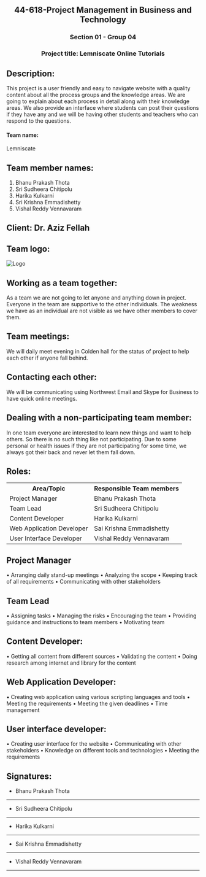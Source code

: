 <h2 style="text-align:center"> 44-618-Project Management in Business and Technology</h2>
<h3 style="text-align:center"> Section 01 - Group 04</h3>
<h3 style="text-align:center"> Project title: Lemniscate Online Tutorials </h3>

## Description:
This project is a user friendly and easy to navigate website with a quality content about all the process groups and the knowledge areas. We are going to explain about each process in detail along with their knowledge areas. We also provide an interface where students can post their questions if they have any and we will be having other students and teachers who can respond to the questions.
<h4> Team name:</h4>  Lemniscate 

## Team member names:
1. Bhanu Prakash Thota
2. Sri Sudheera Chitipolu
3. Harika Kulkarni
4. Sri Krishna Emmadishetty
5. Vishal Reddy Vennavaram


## Client:  Dr. Aziz Fellah 

## Team logo:
 ![Logo](https://github.com/redhug/OnlineTutorials-ProjectMilestone/blob/master/logo.png)


## Working as a team together:
As a team we are not going to let anyone and anything down in project. Everyone in the team are supportive to the other individuals. The weakness we have as an individual are not visible as we have other members to cover them.

## Team meetings:
We will daily meet evening in Colden hall for the status of project to help each other if anyone fall behind.

## Contacting each other: 
We will be communicating using Northwest Email and Skype for Business to have quick online meetings.

## Dealing with a non-participating team member:
In one team everyone are interested to learn new things and want to help others. So there is no such thing like not participating. Due to some personal or health issues if they are not participating for some time, we always got their back and never let them fall down.

## Roles:  
 <table class="table table-dark">
                                      
                          
<tr> 
<th>Area/Topic</th>
<th>Responsible Team members</th>
</tr>
<tr>
<td>Project Manager </td>
<td>Bhanu Prakash Thota</td>
</tr>
<tr>
<td>Team Lead  </td>
<td>Sri Sudheera Chitipolu
</td>
</tr>
<tr>
<td>Content Developer</td>
<td>Harika Kulkarni
</td>
</tr>
<tr>
<td>Web Application Developer</td>
<td>Sai Krishna Emmadishetty
</td>
</tr>
<tr>
<td>User Interface Developer</td>
<td>Vishal Reddy Vennavaram
</td>
</tr>
</table>

## Project Manager
•	Arranging daily stand-up meetings
•	Analyzing the scope
•	Keeping track of all requirements
•	Communicating with other stakeholders

## Team Lead

•	Assigning tasks
•	Managing the risks
•	Encouraging the team
•	Providing guidance and instructions to team members
•	Motivating team


## Content Developer:
•	Getting all content from different sources
•	Validating the content
•	Doing research among internet and library for the content


## Web Application Developer:
•	Creating web application using various scripting languages and tools
•	Meeting the requirements
•	Meeting the given deadlines
•	Time management


## User interface developer:
•	Creating user interface for the website
•	Communicating with other stakeholders
•	Knowledge on different tools and technologies
•	Meeting the requirements


## Signatures:

- Bhanu Prakash Thota
--------------------------------------

- Sri Sudheera Chitipolu
--------------------------------------

- Harika Kulkarni
--------------------------------------

- Sai Krishna Emmadishetty
--------------------------------------

- Vishal Reddy Vennavaram
--------------------------------------
